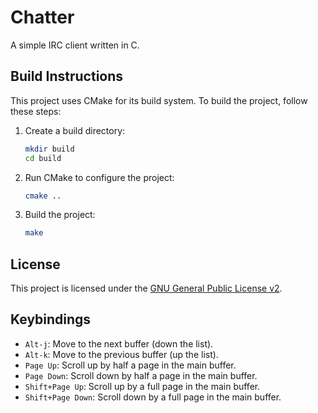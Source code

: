 # Chatter

A simple IRC client written in C.

## Build Instructions

This project uses CMake for its build system. To build the project, follow these steps:

1. Create a build directory:

   ```bash
   mkdir build
   cd build
   ```

2. Run CMake to configure the project:

   ```bash
   cmake ..
   ```

3. Build the project:

   ```bash
   make
   ```

## License

This project is licensed under the [GNU General Public License v2](LICENSE).

## Keybindings

*   `Alt-j`: Move to the next buffer (down the list).
*   `Alt-k`: Move to the previous buffer (up the list).
*   `Page Up`: Scroll up by half a page in the main buffer.
*   `Page Down`: Scroll down by half a page in the main buffer.
*   `Shift+Page Up`: Scroll up by a full page in the main buffer.
*   `Shift+Page Down`: Scroll down by a full page in the main buffer.
